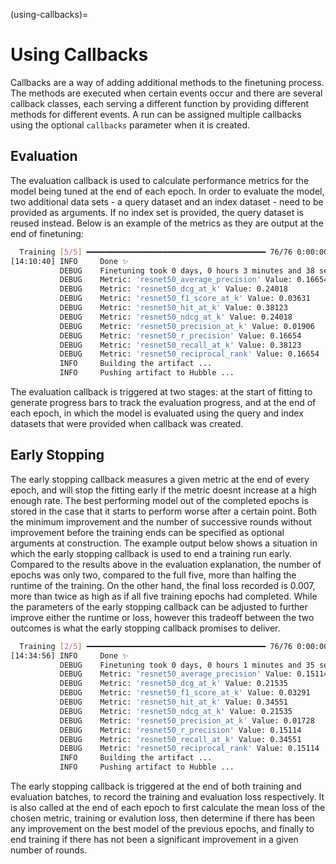 (using-callbacks)=

# Using Callbacks

Callbacks are a way of adding additional methods to the finetuning process. The methods are executed when certain events occur and there are several callback classes, each serving a different function by providing different methods for different events.
A run can be assigned multiple callbacks using the optional `callbacks` parameter when it is created.

## Evaluation

The evaluation callback is used to calculate performance metrics for the model being tuned at the end of each epoch. In order to evaluate the model, two additional data sets - a query dataset and an index dataset - need to be provided as arguments. If no index set is provided, the query dataset is reused instead. Below is an example of the metrics as they are output at the end of finetuning:

```bash
  Training [5/5] ━━━━━━━━━━━━━━━━━━━━━━━━━━━━━━━━━━━━━━━━ 76/76 0:00:00 0:00:16 • loss: 0.003
[14:10:40] INFO     Done ✨                                                                              __main__.py:194
           DEBUG    Finetuning took 0 days, 0 hours 3 minutes and 38 seconds                             __main__.py:196
           DEBUG    Metric: 'resnet50_average_precision' Value: 0.16654                                  __main__.py:205
           DEBUG    Metric: 'resnet50_dcg_at_k' Value: 0.24018                                           __main__.py:205
           DEBUG    Metric: 'resnet50_f1_score_at_k' Value: 0.03631                                      __main__.py:205
           DEBUG    Metric: 'resnet50_hit_at_k' Value: 0.38123                                           __main__.py:205
           DEBUG    Metric: 'resnet50_ndcg_at_k' Value: 0.24018                                          __main__.py:205
           DEBUG    Metric: 'resnet50_precision_at_k' Value: 0.01906                                     __main__.py:205
           DEBUG    Metric: 'resnet50_r_precision' Value: 0.16654                                        __main__.py:205
           DEBUG    Metric: 'resnet50_recall_at_k' Value: 0.38123                                        __main__.py:205
           DEBUG    Metric: 'resnet50_reciprocal_rank' Value: 0.16654                                    __main__.py:205
           INFO     Building the artifact ...                                                            __main__.py:207
           INFO     Pushing artifact to Hubble ...                                                       __main__.py:231
```

The evaluation callback is triggered at two stages: at the start of fitting to generate progress bars to track the evaluation progress, and at the end of each epoch, in which the model is evaluated using the query and index datasets that were provided when callback was created.

## Early Stopping

The early stopping callback measures a given metric at the end of every epoch, and will stop the fitting early if the metric doesnt increase at a high enough rate. The best performing model out of the completed epochs is stored in the case that it starts to perform worse after a certain point. Both the minimum improvement and the number of successive rounds without improvement before the training ends can be specified as optional arguments at construction.
The example output below shows a situation in which the early stopping callback is used to end a training run early. Compared to the results above in the evaluation explanation, the number of epochs was only two, compared to the full five, more than halfing the runtime of the training. On the other hand, the final loss recorded is 0.007, more than twice as high as if all five training epochs had completed. While the parameters of the early stopping callback can be adjusted to further improve either the runtime or loss, however this tradeoff between the two outcomes is what the early stopping callback promises to deliver.

```bash
  Training [2/5] ━━━━━━━━━━━━━━━━━━━━━━━━━━━━━━━━━━━━━━━━ 76/76 0:00:00 0:00:16 • loss: 0.007
[14:34:56] INFO     Done ✨                                                                              __main__.py:194
           DEBUG    Finetuning took 0 days, 0 hours 1 minutes and 35 seconds                             __main__.py:196
           DEBUG    Metric: 'resnet50_average_precision' Value: 0.15114                                  __main__.py:205
           DEBUG    Metric: 'resnet50_dcg_at_k' Value: 0.21535                                           __main__.py:205
           DEBUG    Metric: 'resnet50_f1_score_at_k' Value: 0.03291                                      __main__.py:205
           DEBUG    Metric: 'resnet50_hit_at_k' Value: 0.34551                                           __main__.py:205
           DEBUG    Metric: 'resnet50_ndcg_at_k' Value: 0.21535                                          __main__.py:205
           DEBUG    Metric: 'resnet50_precision_at_k' Value: 0.01728                                     __main__.py:205
           DEBUG    Metric: 'resnet50_r_precision' Value: 0.15114                                        __main__.py:205
           DEBUG    Metric: 'resnet50_recall_at_k' Value: 0.34551                                        __main__.py:205
           DEBUG    Metric: 'resnet50_reciprocal_rank' Value: 0.15114                                    __main__.py:205
           INFO     Building the artifact ...                                                            __main__.py:207
           INFO     Pushing artifact to Hubble ...                                                       __main__.py:231
```

The early stopping callback is triggered at the end of both training and evaluation batches, to record the training and evaluation loss respectively. It is also called at the end of each epoch to first calculate the mean loss of the chosen metric, training or evalution loss, then determine if there has been any improvement on the best model of the previous epochs, and finally to end training if there has not been a significant improvement in a given number of rounds.
